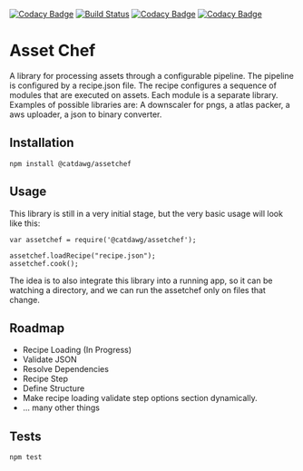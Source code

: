 [![Codacy Badge](https://api.codacy.com/project/badge/Grade/b60e945d06fb4809bbb1de62c0050bb0)](https://www.codacy.com/app/catdawg/assetchef?utm_source=github.com&utm_medium=referral&utm_content=catdawg/assetchef&utm_campaign=badger)
[![Build Status](https://travis-ci.org/catdawg/assetchef.svg?branch=master)](https://travis-ci.org/catdawg/assetchef)
[![Codacy Badge](https://api.codacy.com/project/badge/Grade/b60e945d06fb4809bbb1de62c0050bb0)](https://www.codacy.com/app/catdawg/assetchef?utm_source=github.com&amp;utm_medium=referral&amp;utm_content=catdawg/assetchef&amp;utm_campaign=Badge_Grade)
[![Codacy Badge](https://api.codacy.com/project/badge/Coverage/b60e945d06fb4809bbb1de62c0050bb0)](https://www.codacy.com/app/catdawg/assetchef?utm_source=github.com&utm_medium=referral&utm_content=catdawg/assetchef&utm_campaign=Badge_Coverage)

Asset Chef
=========

A library for processing assets through a configurable pipeline. The pipeline is configured by a recipe.json file. The recipe configures a sequence of modules that are executed on assets. Each module is a separate library. Examples of possible libraries are: A downscaler for pngs, a atlas packer, a aws uploader, a json to binary converter.

## Installation

  `npm install @catdawg/assetchef`

## Usage

  This library is still in a very initial stage, but the very basic usage will look like this:

    var assetchef = require('@catdawg/assetchef');

    assetchef.loadRecipe("recipe.json");
    assetchef.cook();

  The idea is to also integrate this library into a running app, so it can be watching a directory, and we can run the assetchef only on files that change.
  
## Roadmap

 - Recipe Loading (In Progress)
  - Validate JSON
  - Resolve Dependencies
 - Recipe Step
  - Define Structure
  - Make recipe loading validate step options section dynamically.
 - ... many other things

## Tests

  `npm test`